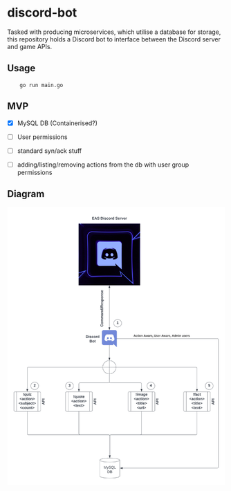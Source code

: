 # discord-bot

Tasked with producing microservices, which utilise a database for storage, this repository holds a Discord bot to interface between the Discord server and game APIs.

## Usage

```Golang
    go run main.go
```

## MVP

- [x] MySQL DB (Containerised?)

- [ ] User permissions

- [ ] standard syn/ack stuff

- [ ] adding/listing/removing actions from the db with user group permissions

## Diagram

![Task diagram](img/disc-bot-diagram.png "Task diagram")

